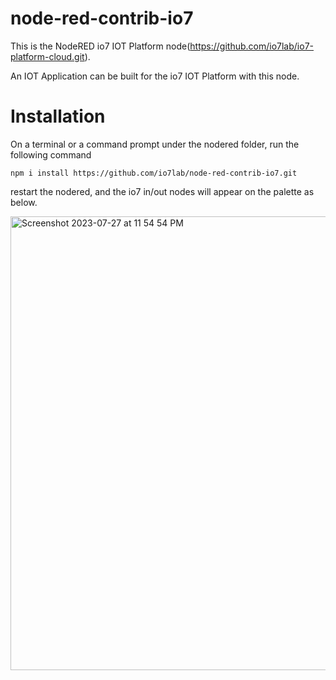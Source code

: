 # node-red-contrib-io7

This is the NodeRED io7 IOT Platform node(https://github.com/io7lab/io7-platform-cloud.git).

An IOT Application can be built for the io7 IOT Platform with this node.

# Installation
On a terminal or a command prompt under the nodered folder, run the following command 

`npm i install https://github.com/io7lab/node-red-contrib-io7.git`

restart the nodered, and the io7 in/out nodes will appear on the palette as below.

<img width="726" alt="Screenshot 2023-07-27 at 11 54 54 PM" src="https://github.com/io7lab/node-red-contrib-io7/assets/13171662/1f5c37e5-63a2-4cc9-ac9a-02698edc279c">

